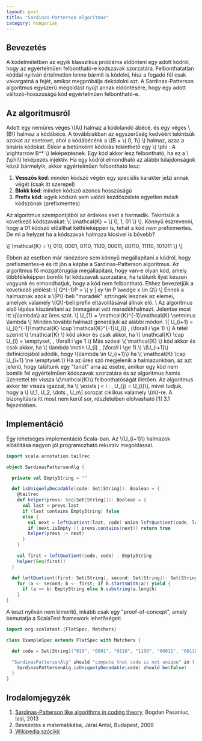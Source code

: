 ```yaml
---
layout: post
title: "Sardinas-Patterson algoritmus"
category: hungarian
---
```


Bevezetés
---------

A kódelméletben az egyik klasszikus probléma eldönteni egy adott kódról, hogy az egyértelműen felbontható-e kódszavak szorzatára.
Felbonthatatlan kóddal nyilván értelmetlen lenne bármit is kódolni, hisz a fogadó fél csak vakargatná a fejét, amikor megpróbálja dekódolni azt.
A Sardinas-Patterson algoritmus egyszerű megoldást nyújt annak eldöntésére, hogy egy adott változó-hosszúságú kód egyértelműen felbontható-e.

Az algoritmusról
----------------
Adott egy nemüres véges \\(A\\) halmaz a kódolandó ábécé, és egy véges \\(B\\) halmaz a kódábécé.
A továbbiakban az egyszerűség kedvéért tekintsük azokat az eseteket, ahol a kódábécénk a \\(B = \\{ 0, 1\\} \\) halmaz, azaz a bináris kódokat.
Ekkor a betűnkénti kódolás tekinthető egy \\( \phi : A \rightarrow B^* \\) leképezésnek. Egy kód akkor lesz felbontható, ha ez a \\(\phi\\) leképezés injektív.
Ha egy kódról elmondható az alábbi tulajdonságok közül bármelyik, akkor egyértelműen felbontható lesz:

  1. **Vesszős kód**: minden kódszó végén egy speciális karakter jelzi annak végét (csak itt szerepel)
  1. **Blokk kód**: minden kódszó azonos hosszúságú
  1. **Prefix kód**: egyik kódszó sem valódi kezdőszelete egyetlen *másik* kódszónak (prefixmentes)
  
Az algoritmus szempontjából az érdekes eset a harmadik.
Tekintsük a következő kódszavakat: \\( \mathcal{K} = \\{ 0, 1, 01 \\} \\).
Könnyű észrevenni, hogy a 01 kódszó előállhat kétféleképpen is, tehát a kód *nem* prefixmentes. De mi a helyzet ha a kódszavak halmaza kicsivel is bővebb?

\\[ \mathcal{K} = \\{ 010, 0001, 0110, 1100, 00011, 00110, 11110, 101011 \\} \\]

Ebben az esetben már ránézésre sem könnyű megállapítani a kódról, hogy prefixmentes-e és itt jön a képbe a Sardinas-Patterson algoritmus.
Az algoritmus fő mozgatórugója megállapítani, hogy van-e olyan kód, amely többféleképpen bomlik fel kódszavak szorzatára, ha találunk ilyet készen vagyunk és elmondhatjuk, hogy a kód nem felbontható.
Ehhez bevezetjük a következő jelölést: \\[ Q^{-1}P = \\{  y | xy \in P \wedge x \in Q\\} \\]
Ennek a halmaznak azok a \\(P\\)-beli "maradék" sztringek lesznek az elemei, amelyek valamely \\(Q\\)-beli prefix eltávolításával állnak elő. \\
Az algoritmus első lépése kiszámítani az önmagával vett maradékhalmazt. Jelentse most itt \\(\lambda\\) az üres szót.
\\[ U_{1} = \mathcal{K}^{-1}\mathcal{K} \setminus \lambda \\]
Minden további halmazt generáljuk az alábbi módon.
\\[ U_{i+1} = U_{i}^{-1}\mathcal{K} \cup \mathcal{K}^{-1}U_{i} \, \(\forall i \ge 1\) \\]
A tétel szerint \\( \mathcal{K} \\) kód akkor és csak akkor, ha \\( \mathcal{K} \cap U_{i} = \emptyset, \, \forall i \ge 1.\\)
Más szóval \\( \mathcal{K} \\) kód akkor és csak akkor, ha \\( \lambda \notin U_{i} \, \(\forall i \ge 1\).\\)
\\(U_{i+1}\\) definíciójából adódik, hogy \\(\lambda \in U_{i+1}\\) ha \\( \mathcal{K} \cap U_{i+1} \ne \emptyset.\\)
Ha az üres szó megjelenik a halmazunkban, az azt jelenti, hogy találtunk egy "tanút" arra az esetre, amikor egy kód
nem bomlik fel egyértelműen kódszavak szorzatára és az algoritmus hamis üzenettel tér vissza \\(\mathcal{K}\\) felbonthatóságát illetően.
Az algoritmus akkor tér vissza igazzal, ha \\( \exists j < i : \, U_{j} = U_{i}\\), mivel tudjuk, hogy a 
\\[ U_1, U_2, \dots , U_n\\] sorozat ciklikus valamely \\(n\\)-re. A bizonyításra itt most nem kerül sor, részleteiben elolvasható [1] 3.1 fejezetében.

Implementáció
-------------
Egy lehetséges implementáció Scala-ban. Az \\(U_{i+1}\\) halmazok előállítása
nagyon jól programozható rekurzív megoldással.

```scala
import scala.annotation.tailrec

object SardinasPattersenAlg {

  private val EmptyString = ""

  def isUniquelyDecodable(code: Set[String]): Boolean = {
    @tailrec
    def helper(prevs: Seq[Set[String]]): Boolean = {
      val last = prevs.last
      if (last contains EmptyString) false
      else {
        val next = leftQuotient(last, code) union leftQuotient(code, last)
        if (next.isEmpty || prevs.contains(next)) return true
        helper(prevs :+ next)
      }
    }

    val first = leftQuotient(code, code) - EmptyString
    helper(Seq(first))
  }

  def leftQuotient(first: Set[String], second: Set[String]): Set[String] =
    for (a <- second; b <- first; if b.startsWith(a)) yield {
      if (a == b) EmptyString else b.substring(a.length)
    }
}
```

A teszt nyílván nem kimerítő, inkább csak egy "proof-of-concept", amely bemutatja a ScalaTest framework lehetőségeit.

```scala
import org.scalatest.{FlatSpec, Matchers}

class ExampleSpec extends FlatSpec with Matchers {

  def code = Set[String]("010", "0001", "0110", "1100", "00011", "00110", "11110", "101011")

  "SardinasPattersenAlg" should "compute that code is not unique" in {
    SardinasPattersenAlg.isUniquelyDecodable(code) should be(false)
  }
}
```

Irodalomjegyzék
---------------

  1. [Sardinas-Patterson like algorithms in coding theory](http://www.engr.uconn.edu/~bop04002/data/licenta.pdf), Bogdan Pasaniuc, Iasi, 2013
  1. Bevezetés a matematikába, Járai Antal, Budapest, 2009
  1. [Wikipedia szócikk](https://en.wikipedia.org/wiki/Sardinas%E2%80%93Patterson_algorithm)


